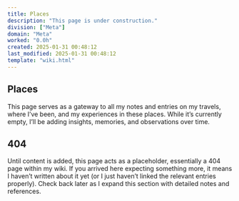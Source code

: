 ```yaml
---
title: Places
description: "This page is under construction."
division: ["Meta"]
domain: "Meta"
worked: "0.0h"
created: 2025-01-31 00:48:12
last_modified: 2025-01-31 00:48:12
template: "wiki.html"
---
```


## Places

This page serves as a gateway to all my notes and entries on my travels, where I’ve been, and my experiences in these places. While it’s currently empty, I’ll be adding insights, memories, and observations over time.


## 404
Until content is added, this page acts as a placeholder, essentially a 404 page within my wiki. If you arrived here expecting something more, it means I haven’t written about it yet (or I just haven’t linked the relevant entries properly). Check back later as I expand this section with detailed notes and references.